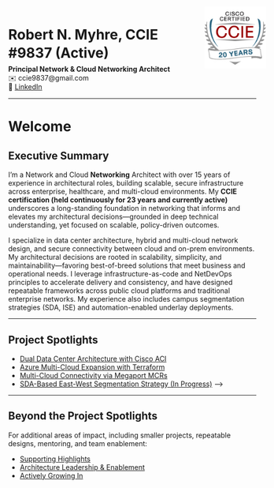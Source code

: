 <div style="display: flex; justify-content: space-between; align-items: flex-start;">

<div style="line-height: 1.3; margin-top: 0;">
  <h1 style="margin-bottom: 0.2em;">Robert N. Myhre, CCIE #9837 (Active)</h1>
  <p style="margin: 0;"><strong>Principal Network & Cloud Networking Architect</strong></p>
  <p style="margin: 0;">✉️ ccie9837@gmail.com</p>
  <p style="margin: 0;">🔗 <a href="https://www.linkedin.com/in/robert-n-myhre">LinkedIn</a>
</div>

<div>
  <img src="assets/images/ccie_20years_med.jpg" alt="CCIE Logo" style="width: 150px; margin-left: 20px;" />
</div>

</div>

---

# Welcome

## Executive Summary

I’m a Network and Cloud **Networking** Architect with over 15 years of experience in architectural roles, building scalable, secure infrastructure across enterprise, healthcare, and multi-cloud environments. My **CCIE certification (held continuously for 23 years and currently active)** underscores a long-standing foundation in networking that informs and elevates my architectural decisions—grounded in deep technical understanding, yet focused on scalable, policy-driven outcomes.

I specialize in data center architecture, hybrid and multi-cloud network design, and secure connectivity between cloud and on-prem environments. My architectural decisions are rooted in scalability, simplicity, and maintainability—favoring best-of-breed solutions that meet business and operational needs. I leverage infrastructure-as-code and NetDevOps principles to accelerate delivery and consistency, and have designed repeatable frameworks across public cloud platforms and traditional enterprise networks. My experience also includes campus segmentation strategies (SDA, ISE) and automation-enabled underlay deployments.

---

## Project Spotlights

- [Dual Data Center Architecture with Cisco ACI](projects/dc-aci-project.md)
- [Azure Multi-Cloud Expansion with Terraform](projects/multicloud-terraform.md)
- [Multi-Cloud Connectivity via Megaport MCRs](projects/multicloud-network-architecture.md)
- [SDA-Based East-West Segmentation Strategy (In Progress)](projects/sda-segmentation.md) -->

---

## Beyond the Project Spotlights

For additional areas of impact, including smaller projects, repeatable designs, mentoring, and team enablement:

- [Supporting Highlights](projects/highlights.md)
- [Architecture Leadership & Enablement](projects/leadership.md)
- [Actively Growing In](projects/growth.md)
